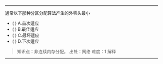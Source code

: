 ---
通常以下那种分区分配算法产生的外零头最小
- ( ) A.首次适应 
- ( ) B.最佳适应 
- ( ) C.最坏适应 
- ( ) D.下次适应

> 知识点：非连续内存分配。
> 出处：网络
> 难度：1
> 解释

---